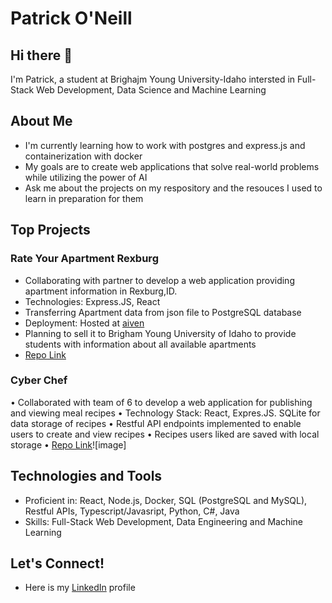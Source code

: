 # Patrick O'Neill

## Hi there 👋

I'm Patrick, a student at Brighajm Young University-Idaho intersted in Full-Stack Web Development, Data Science and Machine Learning

## About Me 
- I'm currently learning how to work with postgres and express.js and containerization with docker
- My goals are to create web applications that solve real-world problems while utilizing the power of AI
- Ask me about the projects on my respository and the resouces I used to learn in preparation for them

## Top Projects 

### Rate Your Apartment Rexburg 
-  Collaborating with partner to develop a web application providing apartment information in Rexburg,ID. 
-  Technologies: Express.JS, React 
-  Transferring Apartment data from json file to PostgreSQL database
-  Deployment: Hosted at [aiven](https://aiven.io/)
-  Planning to sell it to Brigham Young University of Idaho to provide students with information about all available apartments
-  [Repo Link](https://github.com/patoneill24/RateYourApartmentV2)

### Cyber Chef  
•	Collaborated with team of 6 to develop a web application for publishing and viewing meal recipes
•	Technology Stack: React, Expres.JS. SQLite for data storage of recipes
•	Restful API endpoints implemented to enable users to create and view recipes
•	Recipes users liked are saved with local storage
•	[Repo Link](https://github.com/patoneill24/CyberChef)![image]


## Technologies and Tools

- Proficient in: React, Node.js, Docker, SQL (PostgreSQL and MySQL), Restful APIs, Typescript/Javasript, Python, C#, Java
- Skills: Full-Stack Web Development, Data Engineering and Machine Learning

## Let's Connect! 
- Here is my [LinkedIn](www.linkedin.com/in/p-oneill) profile


